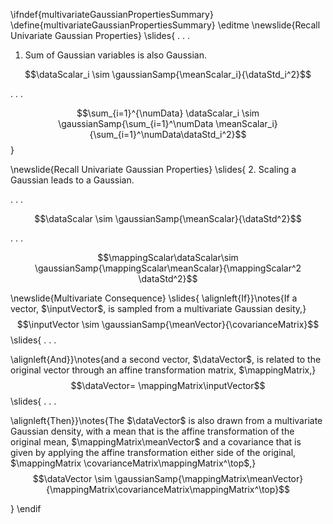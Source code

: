 \ifndef{multivariateGaussianPropertiesSummary}
\define{multivariateGaussianPropertiesSummary}
\editme
\newslide{Recall Univariate Gaussian Properties}
\slides{
. . .

1.  Sum of Gaussian variables is also Gaussian.

$$\dataScalar_i \sim \gaussianSamp{\meanScalar_i}{\dataStd_i^2}$$

. . .

$$\sum_{i=1}^{\numData} \dataScalar_i \sim \gaussianSamp{\sum_{i=1}^\numData \meanScalar_i}{\sum_{i=1}^\numData\dataStd_i^2}$$
}

\newslide{Recall Univariate Gaussian Properties}
\slides{
2.  Scaling a Gaussian leads to a Gaussian. 

. . .

$$\dataScalar \sim \gaussianSamp{\meanScalar}{\dataStd^2}$$

. . .

$$\mappingScalar\dataScalar\sim \gaussianSamp{\mappingScalar\meanScalar}{\mappingScalar^2 \dataStd^2}$$


\newslide{Multivariate Consequence}
\slides{
\alignleft{If}}\notes{If a vector, $\inputVector$, is sampled from a multivariate Gaussian desity,}
$$\inputVector \sim \gaussianSamp{\meanVector}{\covarianceMatrix}$$
\slides{
. . .

\alignleft{And}}\notes{and a second vector, $\dataVector$, is related to the original vector through an affine transformation matrix, $\mappingMatrix,}
$$\dataVector= \mappingMatrix\inputVector$$
\slides{
. . .

\alignleft{Then}}\notes{The $\dataVector$ is also drawn from a multivariate Gaussian density, with a mean that is the affine transformation of the original mean, $\mappingMatrix\meanVector$ and a covariance that is given by applying the affine transformation either side of the original, $\mappingMatrix \covarianceMatrix\mappingMatrix^\top$,}
$$\dataVector \sim \gaussianSamp{\mappingMatrix\meanVector}{\mappingMatrix\covarianceMatrix\mappingMatrix^\top}$$

}
\endif
